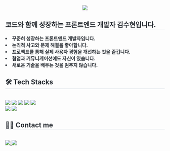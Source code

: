 <div align= "center">
    <img src="https://capsule-render.vercel.app/api?type=waving&color=d9cafe&height=180&text=Hello%20World👋🏻%20I'm%20Suhyun&animation=&fontColor=ffffff&fontSize=40" />
    </div>
    <div style="text-align: left;"> 
    <h2 style="border-bottom: 1px solid #d8dee4; color: #282d33;"> 코드와 함께 성장하는 프론트엔드 개발자 김수현입니다. </h2>  
    <div style="font-weight: 700; font-size: 15px; text-align: left; color: #282d33;">  <li> 꾸준히 성장하는 프론트엔드 개발자입니다.</li> <li> 논리적 사고와 문제 해결을 좋아합니다.</li> <li> 프로젝트를 통해 실제 사용자 경험을 개선하는 것을 즐깁니다.</li> <li> 협업과 커뮤니케이션에도 자신이 있습니다.</li> <li> 새로운 기술을 배우는 것을 멈추지 않습니다.   </div> 
    </div>
    <div style="text-align: left;">
    <h2 style="border-bottom: 1px solid #d8dee4; color: #282d33;"> 🛠️ Tech Stacks </h2> <br> 
    <div style="margin: ; text-align: left;" "text-align: left;"> <img src="https://img.shields.io/badge/HTML5-E34F26?style=for-the-badge&logo=HTML5&logoColor=white">
          <img src="https://img.shields.io/badge/CSS3-1572B6?style=for-the-badge&logo=CSS&logoColor=white">
          <img src="https://img.shields.io/badge/Javascript-F7DF1E?style=for-the-badge&logo=Javascript&logoColor=white">
          <img src="https://img.shields.io/badge/React-61DAFB?style=for-the-badge&logo=React&logoColor=white">
          <img src="https://img.shields.io/badge/Git-F05032?style=for-the-badge&logo=Git&logoColor=white">
          <br/><img src="https://img.shields.io/badge/Github-181717?style=for-the-badge&logo=Github&logoColor=white">
          <img src="https://img.shields.io/badge/Notion-000000?style=for-the-badge&logo=Notion&logoColor=white">
          </div>
    </div>
    <div style="text-align: left;">
    <h2 style="border-bottom: 1px solid #d8dee4; color: #282d33;"> 🧑‍💻 Contact me </h2> <br> 
    <div style="text-align: left;"> <a href=https://velog.io/@suliver/posts> <img src="https://img.shields.io/badge/Velog-20C997?style=for-the-badge&logo=Velog&logoColor=white&link=https://velog.io/@suliver/posts"> </a>
         <a href=https://www.notion.so/1439d23dd6568099979ae523ffc6c1b6> <img src="https://img.shields.io/badge/Notion-000000?style=for-the-badge&logo=Notion&logoColor=white&link=https://www.notion.so/1439d23dd6568099979ae523ffc6c1b6"> </a>
          </div>  <br> 
    <div style="text-align: left;">  </div> 
    </div>
    
